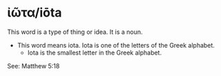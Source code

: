 # ἰῶτα/iōta
This word is a type of thing or idea. It is a noun.

* This word means iota. Iota is one of the letters of the Greek alphabet.
    * Iota is the smallest letter in the Greek alphabet.

See: Matthew 5:18
